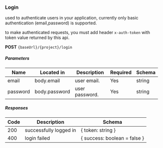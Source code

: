 ### Login

used to authenticate users in your application, currently only basic authentication (email,password) is supported.

to make authenticated requests, you must add header `x-auth-token` with token value returned by this api.


**POST**  `{baseUrl}/{project}/login`
##### Parameters

| Name     | Located in    | Description    | Required | Schema |
|----------|---------------|----------------|----------|--------|
| email    | body.email    | user email.    | Yes      | string |    
| password | body.password | user password. | Yes      | string |    

##### Responses

| Code | Description            | Schema                       |
|------|------------------------|------------------------------|
| 200  | successfully logged in | { token: string }            |
| 400  | login failed           | { success: boolean = false } |
